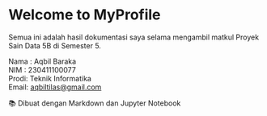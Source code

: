 # Welcome to MyProfile  

Semua ini adalah hasil dokumentasi saya selama mengambil matkul Proyek Sain Data 5B di Semester 5.  

Nama : Aqbil Baraka  
NIM  : 230411100077  
Prodi: Teknik Informatika  
Email: aqbiltilas@gmail.com

📚 Dibuat dengan Markdown dan Jupyter Notebook